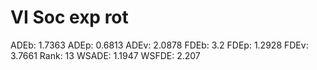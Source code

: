 # VI Soc exp rot

ADEb: 1.7363
ADEp: 0.6813
ADEv: 2.0878
FDEb: 3.2
FDEp: 1.2928
FDEv: 3.7661
Rank: 13
WSADE: 1.1947
WSFDE: 2.207